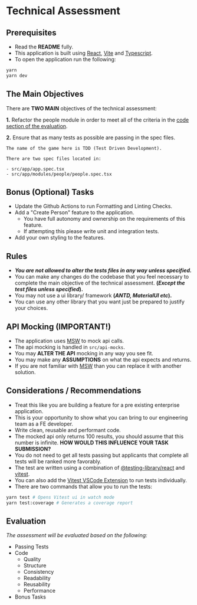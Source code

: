 # Technical Assessment

## Prerequisites

- Read the **README** fully.
- This application is built using [React](https://reactjs.org/), [Vite](https://vitejs.dev/) and [Typescript](https://www.typescriptlang.org/).
- To open the application run the following:

```bash
yarn
yarn dev
```

## The Main Objectives

There are **TWO MAIN** objectives of the technical assessment:

**1.** Refactor the people module in order to meet all of the criteria in the [code section of the evaluation](#evaluation).

**2.** Ensure that as many tests as possible are passing in the spec files.

```
The name of the game here is TDD (Test Driven Development).

There are two spec files located in:

- src/app/app.spec.tsx
- src/app/modules/people/people.spec.tsx
```

## Bonus (Optional) Tasks

- Update the Github Actions to run Formatting and Linting Checks.
- Add a "Create Person" feature to the application.
  - You have full autonomy and ownership on the requirements of this feature.
  - If attempting this please write unit and integration tests.
- Add your own styling to the features.

## Rules

- **_You are not allowed to alter the tests files in any way unless specified._**
- You can make any changes do the codebase that you feel necessary to complete the main objective of the technical assessment. **(_Except the test files unless specified_).**
- You may not use a ui library/ framework **(_ANTD, MaterialUI etc_).**
- You can use any other library that you want just be prepared to justify your choices.

## API Mocking (IMPORTANT!)

- The application uses [MSW](https://mswjs.io/) to mock api calls.
- The api mocking is handled in `src/api-mocks`.
- You may **ALTER THE API** mocking in any way you see fit.
- You may make any **ASSUMPTIONS** on what the api expects and returns.
- If you are not familiar with [MSW](https://mswjs.io/) than you can replace it with another solution.

## Considerations / Recommendations

- Treat this like you are building a feature for a pre existing enterprise application.
- This is your opportunity to show what you can bring to our engineering team as a FE developer.
- Write clean, reusable and performant code.
- The mocked api only returns 100 results, you should assume that this number is infinite. **HOW WOULD THIS INFLUENCE YOUR TASK SUBMISSION?**
- You do not need to get all tests passing but applicants that complete all tests will be ranked more favorably.
- The test are written using a combination of [@testing-library/react](https://testing-library.com/docs/react-testing-library/intro/) and [vitest](https://vitest.dev/).
- You can also add the [Vitest VSCode Extension](https://marketplace.visualstudio.com/items?itemName=ZixuanChen.vitest-explorer) to run tests individually.
- There are two commands that allow you to run the tests:

```bash
yarn test # Opens Vitest ui in watch mode
yarn test:coverage # Generates a coverage report
```

## Evaluation

_The assessment will be evaluated based on the following:_

- Passing Tests
- Code
  - Quality
  - Structure
  - Consistency
  - Readability
  - Reusability
  - Performance
- Bonus Tasks
